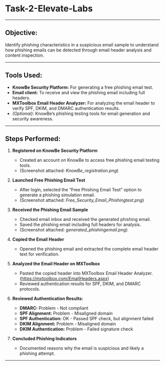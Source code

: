 # Task-2-Elevate-Labs

---

## **Objective:**

Identify phishing characteristics in a suspicious email sample to understand how phishing emails can be detected through email header analysis and content inspection.

---

## **Tools Used:**

* **KnowBe Security Platform:** For generating a free phishing email test.
* **Email client:** To receive and view the phishing email including full headers.
* **MXToolbox Email Header Analyzer:** For analyzing the email header to verify SPF, DKIM, and DMARC authentication results.
* *(Optional)*: KnowBe’s phishing testing tools for email generation and security awareness.

---

## **Steps Performed:**

1. **Registered on KnowBe Security Platform**

   * Created an account on KnowBe to access free phishing email testing tools.
   * (Screenshot attached: *KnowBe_registration.png*)

2. **Launched Free Phishing Email Test**

   * After login, selected the “Free Phishing Email Test” option to generate a phishing simulation email.
   * (Screenshot attached: *Free_Security_Email_Phishingtest.png*)

3. **Received the Phishing Email Sample**

   * Checked email inbox and received the generated phishing email.
   * Saved the phishing email including full headers for analysis.
   * (Screenshot attached: *generated_phishingemail.png*)

4. **Copied the Email Header**

   * Opened the phishing email and extracted the complete email header text for verification.

5. **Analyzed the Email Header on MXToolbox**

   * Pasted the copied header into MXToolbox Email Header Analyzer. (https://mxtoolbox.com/EmailHeaders.aspx)
   * Reviewed authentication results for SPF, DKIM, and DMARC protocols.

6. **Reviewed Authentication Results:**

   * **DMARC:** Problem - Not compliant
   * **SPF Alignment:** Problem - Misaligned domain
   * **SPF Authentication:** OK - Passed SPF check, but alignment failed
   * **DKIM Alignment:** Problem - Misaligned domain
   * **DKIM Authentication:** Problem - Failed signature check

7. **Concluded Phishing Indicators**

   * Documented reasons why the email is suspicious and likely a phishing attempt.

---




